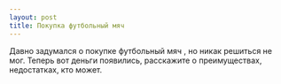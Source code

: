 ```yaml
---
layout: post 
title: Покупка футбольный мяч 
--- 
```

Давно задумался о покупке футбольный мяч , но никак решиться не мог. Теперь вот деньги появились, расскажите о преимуществах, недостатках, кто может.